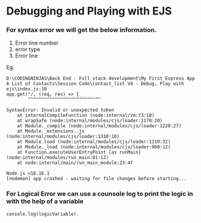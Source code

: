 # Debugging and Playing with EJS

### For syntax error we will get the below information.
1. Error line number
2. error type
3. Error line

Eg:
```
D:\CODINGNINJAS\Back End - Full stack development\My First Express App A List of Contacts\Session Code\contact_list V4 - Debug, Play with ejs\index.js:10
app.get("/, (req, res) => {        
        ^^^^^^^^^^^^^^^^^^^^^^^^^^^

SyntaxError: Invalid or unexpected token
    at internalCompileFunction (node:internal/vm:73:18)
    at wrapSafe (node:internal/modules/cjs/loader:1178:20)
    at Module._compile (node:internal/modules/cjs/loader:1220:27)
    at Module._extensions..js (node:internal/modules/cjs/loader:1310:10)
    at Module.load (node:internal/modules/cjs/loader:1119:32)
    at Module._load (node:internal/modules/cjs/loader:960:12)
    at Function.executeUserEntryPoint [as runMain] (node:internal/modules/run_main:81:12)
    at node:internal/main/run_main_module:23:47

Node.js v18.16.1
[nodemon] app crashed - waiting for file changes before starting...
```

### For Logical Error we can use a counsole log to print the logic in with the help of a variable
```
console.log(logicVariable).
```
